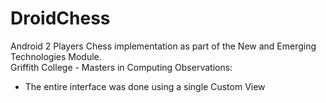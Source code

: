 DroidChess
==========

Android 2 Players Chess implementation as part of the New and Emerging Technologies Module.
<br />
Griffith College - Masters in Computing
Observations:
* The entire interface was done using a single Custom View
